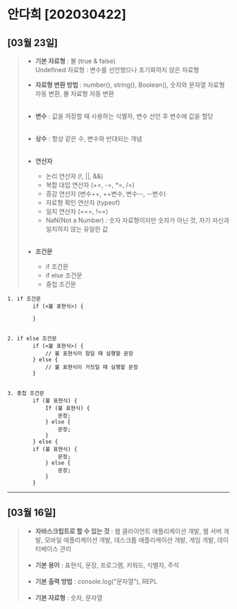 # 안다희 [202030422]
## [03월 23일]
> * **기본 자료형** : 불 (true & false)  
> Undefined 자료형 : 변수를 선언했으나 초기화하지 않은 자료형
> * **자료형 변환 방법** : number(), string(), Boolean(), 숫자와 문자열 자료형 자동 변환, 불 자료형 자동 변환<br><br>
>
> * **변수** : 값을 저장할 때 사용하는 식별자, 변수 선언 후 변수에 값을 할당<br><br>
>
> * **상수** : 항상 같은 수, 변수와 반대되는 개념<br><br>
>
> * **연산자**
>   * 논리 연산자 (!, ||, &&)
>   * 복합 대입 연산자 (+=, -=, *=, /=)
>   * 증감 연산자 (변수++, ++변수, 변수--, --변수)
>   * 자료형 확인 연산자 (typeof)
>   * 일치 연산자 (===, !==)
>   * NaN(Not a Number) : 숫자 자료형이지만 숫자가 아닌 것, 자기 자신과 일치하지 않는 유일한 값<br><br>
>
> * **조건문**
>   * if 조건문
>   * if else 조건문
>   * 중첩 조건문

```
1. if 조건문
        if (<불 표현식>) {

        }


2. if else 조건문
        if (<불 표현식>) {
            // 불 표현식이 참일 때 실행할 문장
        } else {
        	// 불 표현식이 거짓일 때 실행할 문장
        }


3. 중첩 조건문
        if (불 표현식) {
        	If (불 표현식) {
        		문장;
        	} else {
        		문장;
        	}
        } else {
        if (불 표현식) {
        		문장;
        	} else {
        		문장;
        	}
        }

```
---
## [03월 16일]
> * **자바스크립트로 할 수 있는 것** : 웹 클라이언트 애플리케이션 개발, 웹 서버 개발, 모바일 애플리케이션 개발, 데스크톱 애플리케이션 개발, 게임 개발, 데이터베이스 관리<br><br>
> * **기본 용어** : 표현식, 문장, 프로그램, 키워드, 식별자, 주석<br><br>
> * **기본 출력 방법** : console.log("문자열"), REPL<br><br>
> * **기본 자료형** : 숫자, 문자열